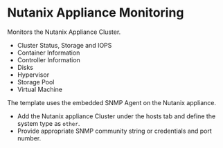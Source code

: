 Nutanix Appliance Monitoring
============================

Monitors the Nutanix Appliance Cluster.

* Cluster Status, Storage and IOPS
* Container Information
* Controller Information
* Disks
* Hypervisor
* Storage Pool
* Virtual Machine

The template uses the embedded SNMP Agent on the Nutanix appliance.

* Add the Nutanix appliance Cluster under the hosts tab and define the system type as `other`.
* Provide appropriate SNMP community string or credentials and port number.
